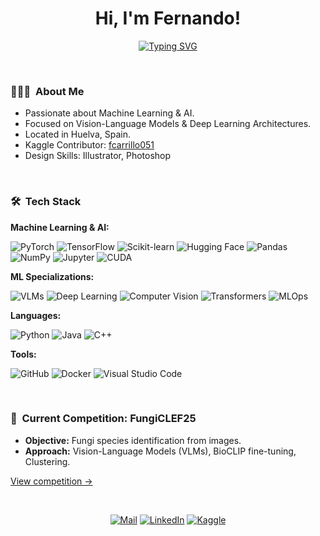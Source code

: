 <h1 align="center"><b>Hi, I'm Fernando!</b></h1>

<p align="center">
  <a href="https://git.io/typing-svg">
    <img src="https://readme-typing-svg.demolab.com?font=Poppins&pause=1000&color=0066CC¢er=true&vCenter=true&width=600&lines=Machine+Learning+Engineer;Vision+Language+Models;Deep+Learning+Enthusiast" alt="Typing SVG" />
  </a>
</p>

<br>

<!-- About Me Section -->
<h3> 👨🏻‍💻  About Me </h3>

- Passionate about Machine Learning & AI.
- Focused on Vision-Language Models & Deep Learning Architectures.
- Located in Huelva, Spain.
- Kaggle Contributor: [fcarrillo051](https://www.kaggle.com/fcarrillo051)
- Design Skills: Illustrator, Photoshop

<br>

<!-- Machine Learning Stack -->
<h3> 🛠  Tech Stack</h3>

**Machine Learning & AI:**
<p>
  <img src="https://img.shields.io/badge/-PyTorch-0066CC?style=flat&logo=pytorch&logoColor=white" alt="PyTorch" />
  <img src="https://img.shields.io/badge/-TensorFlow-0066CC?style=flat&logo=tensorflow&logoColor=white" alt="TensorFlow" />
  <img src="https://img.shields.io/badge/-ScikitLearn-0066CC?style=flat&logo=scikit-learn&logoColor=white" alt="Scikit-learn" />
  <img src="https://img.shields.io/badge/-HuggingFace-0066CC?style=flat&logo=huggingface&logoColor=white" alt="Hugging Face" />
  <img src="https://img.shields.io/badge/-Pandas-0066CC?style=flat&logo=pandas&logoColor=white" alt="Pandas" />
  <img src="https://img.shields.io/badge/-NumPy-0066CC?style=flat&logo=numpy&logoColor=white" alt="NumPy" />
  <img src="https://img.shields.io/badge/-Jupyter-0066CC?style=flat&logo=jupyter&logoColor=white" alt="Jupyter" />
  <img src="https://img.shields.io/badge/-CUDA-0066CC?style=flat&logo=nvidia&logoColor=white" alt="CUDA" />
</p>

**ML Specializations:**
<p>
  <img src="https://img.shields.io/badge/-Vision%20Language%20Models-1A73E8?style=flat&logo=opencv&logoColor=white" alt="VLMs" />
  <img src="https://img.shields.io/badge/-Deep%20Learning-1A73E8?style=flat&logo=brain&logoColor=white" alt="Deep Learning" />
  <img src="https://img.shields.io/badge/-Computer%20Vision-1A73E8?style=flat&logo=opencv&logoColor=white" alt="Computer Vision" />
  <img src="https://img.shields.io/badge/-Transformers-1A73E8?style=flat&logo=huggingface&logoColor=white" alt="Transformers" />
  <img src="https://img.shields.io/badge/-MLOps-1A73E8?style=flat&logo=kubernetes&logoColor=white" alt="MLOps" />
</p>

**Languages:**
<p>
    <img src="https://img.shields.io/badge/-Python-2C7BB6?style=flat&logo=python&logoColor=white" alt="Python" />
    <img src="https://img.shields.io/badge/-Java-2C7BB6?style=flat&logo=Java&logoColor=white" alt="Java" />
    <img src="https://img.shields.io/badge/-C++-2C7BB6?style=flat&logo=C%2B%2B&logoColor=white" alt="C++" />
</p>

**Tools:**
<p>
    <img src="https://img.shields.io/badge/-GitHub-4169E1?style=flat&logo=github&logoColor=white" alt="GitHub" />
    <img src="https://img.shields.io/badge/-Docker-4169E1?style=flat&logo=docker&logoColor=white" alt="Docker" />
    <img src="https://img.shields.io/badge/-Visual%20Studio%20Code-4169E1?style=flat&logo=visual-studio-code&logoColor=white" alt="Visual Studio Code" />
</p>
<br>

<!-- Current Kaggle Competition -->
<h3> 🍄  Current Competition: FungiCLEF25</h3>

- **Objective:** Fungi species identification from images.
- **Approach:** Vision-Language Models (VLMs), BioCLIP fine-tuning, Clustering.

[View competition →](https://www.kaggle.com/competitions/fungi-clef-2025/leaderboard)

<br>

<!-- Social Links -->
<p align="center">
  <a href='mailto:cgarciafernando@outlook.com' target="_blank"><img alt='Mail' src='https://img.shields.io/badge/Email-100000?style=flat-square&logo=Gmail&logoColor=white&labelColor=2C7BB6&color=white'/></a>
  <a href='https://www.linkedin.com/in/fernando-carrillo-garc%C3%ADa/' target="_blank"><img alt='LinkedIn' src='https://img.shields.io/badge/LinkedIn-100000?style=flat-square&logo=linkedin&logoColor=white&labelColor=2C7BB6&color=white'/></a>
  <a href='https://www.kaggle.com/fcarrillo051' target="_blank"><img alt='Kaggle' src='https://img.shields.io/badge/Kaggle-100000?style=flat-square&logo=Kaggle&logoColor=white&labelColor=2C7BB6&color=white'/></a>
</p>
